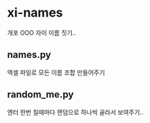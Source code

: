 # xi-names

개포 OOO 자이 이름 짓기..

## names.py 
엑셀 파일로 모든 이름 조합 만들어주기

## random_me.py 
엔터 한번 칠때마다 랜덤으로 하나씩 골라서 보여주기..

